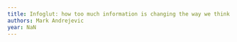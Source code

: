 ```yaml
---
title: Infoglut: how too much information is changing the way we think and know
authors: Mark Andrejevic
year: NaN
---
```


